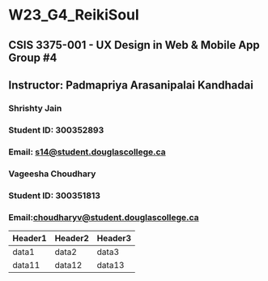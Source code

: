 # W23_G4_ReikiSoul

## CSIS 3375-001 - UX Design in Web & Mobile App Group #4

## Instructor: Padmapriya Arasanipalai Kandhadai

### Shrishty Jain
### Student ID: 300352893                                           
### Email: s14@student.douglascollege.ca

### Vageesha Choudhary
### Student ID: 300351813 
### Email:choudharyv@student.douglascollege.ca                            

<table>
   <thead>
      <tr>
         <th>Header1</th>
         <th>Header2</th>
         <th>Header3</th>
      </tr>
   </thead>
   <tbody>
      <tr>
         <td>data1</td>
         <td>data2</td>
         <td>data3</td>
      </tr>
      <tr>
         <td>data11</td>
         <td>data12</td>
         <td>data13</td>
      </tr>
   </tbody>
</table>

